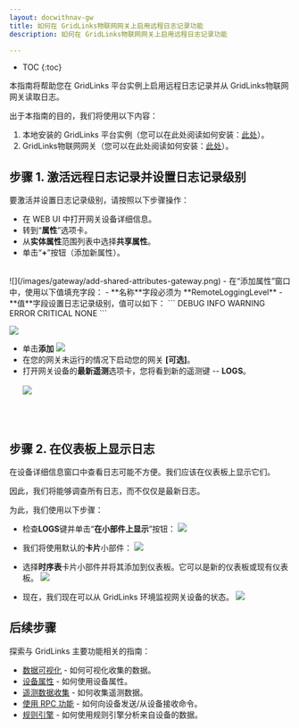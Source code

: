 ```yaml
---
layout: docwithnav-gw
title: 如何在 GridLinks物联网网关上启用远程日志记录功能
description: 如何在 GridLinks物联网网关上启用远程日志记录功能

---
```


* TOC
{:toc}

本指南将帮助您在 GridLinks 平台实例上启用远程日志记录并从 GridLinks物联网网关读取日志。

出于本指南的目的，我们将使用以下内容：
1. 本地安装的 GridLinks 平台实例（您可以在此处阅读如何安装：[此处](/docs/user-guide/install/installation-options/)）。
2. GridLinks物联网网关（您可以在此处阅读如何安装：[此处](/docs/iot-gateway/installation/)）。

## 步骤 1. 激活远程日志记录并设置日志记录级别

要激活并设置日志记录级别，请按照以下步骤操作：

- 在 WEB UI 中打开网关设备详细信息。
- 转到“**属性**”选项卡。
- 从**实体属性**范围列表中选择**共享属性**。
- 单击“**+**”按钮（添加新属性）。
<br>
![](/images/gateway/add-shared-attributes-gateway.png)
- 在“添加属性”窗口中，使用以下值填充字段：
    - **名称**字段必须为 **RemoteLoggingLevel**
    - **值**字段设置日志记录级别，值可以如下：
```
DEBUG
INFO
WARNING
ERROR
CRITICAL
NONE
```

![](/images/gateway/add-remote-logging-level-attribute-1.png)
- 单击**添加**
![](/images/gateway/add-remote-logging-level-attribute-2.png)
- 在您的网关未运行的情况下启动您的网关 **[可选]**。
- 打开网关设备的**最新遥测**选项卡，您将看到新的遥测键 -- **LOGS**。
<br><br>
![](/images/gateway/logs-telemetry.png)
<br>
<br>

## 步骤 2. 在仪表板上显示日志

在设备详细信息窗口中查看日志可能不方便。我们应该在仪表板上显示它们。

因此，我们将能够调查所有日志，而不仅仅是最新日志。

为此，我们使用以下步骤：

- 检查**LOGS**键并单击“**在小部件上显示**”按钮：
![](/images/gateway/show-logs-on-widget.png)

- 我们将使用默认的**卡片**小部件：
![](/images/gateway/add-logs-to-dashboard.png)

- 选择**时序表**卡片小部件并将其添加到仪表板。它可以是新的仪表板或现有仪表板。
![](/images/gateway/create-new-dashboard-for-logs.png)

- 现在，我们现在可以从 GridLinks 环境监视网关设备的状态。
![](/images/gateway/logs-dashboard.png)

## 后续步骤

探索与 GridLinks 主要功能相关的指南：

- [数据可视化](/docs/user-guide/visualization/) - 如何可视化收集的数据。
- [设备属性](/docs/user-guide/attributes/) - 如何使用设备属性。
- [遥测数据收集](/docs/user-guide/telemetry/) - 如何收集遥测数据。
- [使用 RPC 功能](/docs/user-guide/rpc/) - 如何向设备发送/从设备接收命令。
- [规则引擎](/docs/user-guide/rule-engine/) - 如何使用规则引擎分析来自设备的数据。